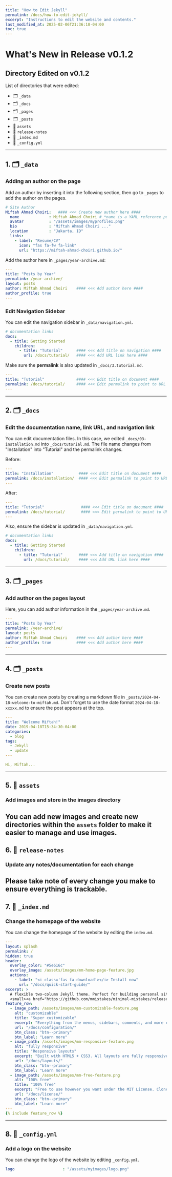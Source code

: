 ```yaml
---
title: "How to Edit Jekyll"
permalink: /docs/how-to-edit-jekyll/
excerpt: "Instructions to edit the website and contents."
last_modified_at: 2025-02-06T21:36:18-04:00
toc: true
---
```

# What's New in Release v0.1.2

## Directory Edited on v0.1.2
List of directories that were edited:
- 🗂️ `_data`
- 🗂️ `_docs`
- 🗂️ `_pages`
- 🗂️ `_posts`
- 📂 `assets`
- 📂 `release-notes`
- 📄 `_index.md`
- 🔧 `_config.yml`

-----------------------------------

## 1. 🗂️ **`_data`**
### Adding an author on the page
Add an author by inserting it into the following section, then go to `_pages` to add the author on the pages.

```yaml
# Site Author
Miftah Ahmad Choiri:   #### <<< Create new author here ####
  name             : Miftah Ahmad Choiri # *name is a YAML reference pointing to the &anchor earlier
  avatar           : "/assets/images/myprofile1.png"
  bio              : "Miftah Ahmad Choiri ..."
  location         : "Jakarta, ID"
  links:
    - label: "Resume/CV"
      icon: "fas fa-fw fa-link"
      url: "https://miftah-ahmad-choiri.github.io/"
```

Add the author here in `_pages/year-archive.md`:

```yaml
---
title: "Posts by Year"
permalink: /year-archive/
layout: posts
author: Miftah Ahmad Choiri    #### <<< Add author here ####
author_profile: true
---
```

### Edit Navigation Sidebar
You can edit the navigation sidebar in `_data/navigation.yml`.

```yaml
# documentation links
docs:
  - title: Getting Started
    children:
      - title: "Tutorial"      #### <<< Add title on navigation ####
        url: /docs/tutorial/   #### <<< Add URL link here ####
```

Make sure the **permalink** is also updated in `_docs/3.tutorial.md`.

```yaml
---
title: "Tutorial"              #### <<< Edit title on document ####
permalink: /docs/tutorial/     #### <<< Edit permalink to point to URL ####
---
```
-----------------------

## 2. 🗂️ **`_docs`**
### Edit the documentation name, link URL, and navigation link
You can edit documentation files. In this case, we edited `_docs/03-installation.md` into `_docs/tutorial.md`. The file name changes from "Installation" into "Tutorial" and the permalink changes.

Before:

```yaml
---
title: "Installation"           #### <<< Edit title on document ####
permalink: /docs/installation/  #### <<< Edit permalink to point to URL ####
---
```

After:

```yaml
---
title: "Tutorial"                #### <<< Edit title on document ####
permalink: /docs/tutorial/       #### <<< Edit permalink to point to URL ####
---
```

Also, ensure the sidebar is updated in `_data/navigation.yml`.

```yaml
# documentation links
docs:
  - title: Getting Started
    children:
      - title: "Tutorial"       #### <<< Add title on navigation ####
        url: /docs/tutorial/    #### <<< Add URL link here ####
```
-------------------------
## 3. 🗂️ **`_pages`**
### Add author on the pages layout
Here, you can add author information in the `_pages/year-archive.md`.

```yaml
---
title: "Posts by Year"
permalink: /year-archive/
layout: posts
author: Miftah Ahmad Choiri    #### <<< Add author here #### 
author_profile: true           #### <<< Add author here ####
---
```
---------------------------
## 4. 🗂️ **`_posts`**
### Create new posts
You can create new posts by creating a markdown file in `_posts/2024-04-18-welcome-to-miftah.md`. Don't forget to use the date format `2024-04-18-xxxxx.md` to ensure the post appears at the top.

```yaml
---
title: "Welcome Miftah!"
date: 2019-04-18T15:34:30-04:00
categories:
  - blog
tags:
  - Jekyll
  - update
---

Hi, Miftah...
```
---------------------------
## 5. 📂 **`assets`**
### Add images and store in the images directory
You can add new images and create new directories within the `assets` folder to make it easier to manage and use images.
---------------------
## 6. 📂 **`release-notes`**
### Update any notes/documentation for each change
Please take note of every change you make to ensure everything is trackable.
----------------------
## 7. 📄 **`_index.md`**
### Change the homepage of the website
You can change the homepage of the website by editing the `index.md`.

```yaml
---
layout: splash
permalink: /
hidden: true
header:
  overlay_color: "#5e616c"
  overlay_image: /assets/images/mm-home-page-feature.jpg
  actions:
    - label: "<i class='fas fa-download'></i> Install now"
      url: "/docs/quick-start-guide/"
excerpt: >
  A flexible two-column Jekyll theme. Perfect for building personal sites, blogs, and portfolios.<br />
  <small><a href="https://github.com/mmistakes/minimal-mistakes/releases/tag/4.26.2">Latest release v4.26.2</a></small>
feature_row:
  - image_path: /assets/images/mm-customizable-feature.png
    alt: "customizable"
    title: "Super customizable"
    excerpt: "Everything from the menus, sidebars, comments, and more can be configured or set with YAML Front Matter."
    url: "/docs/configuration/"
    btn_class: "btn--primary"
    btn_label: "Learn more"
  - image_path: /assets/images/mm-responsive-feature.png
    alt: "fully responsive"
    title: "Responsive layouts"
    excerpt: "Built with HTML5 + CSS3. All layouts are fully responsive with helpers to augment your content."
    url: "/docs/layouts/"
    btn_class: "btn--primary"
    btn_label: "Learn more"
  - image_path: /assets/images/mm-free-feature.png
    alt: "100% free"
    title: "100% free"
    excerpt: "Free to use however you want under the MIT License. Clone it, fork it, customize it... whatever!"
    url: "/docs/license/"
    btn_class: "btn--primary"
    btn_label: "Learn more"      
---
{% include feature_row %}
```
-------------------
## 8. 🔧 **`_config.yml`**
### Add a logo on the website
You can change the logo of the website by editing `_config.yml`.

```yaml
logo                     : "/assets/myimages/logo.png"
```
